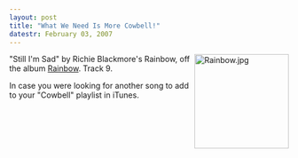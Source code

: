 ```yaml
---
layout: post
title: "What We Need Is More Cowbell!"
datestr: February 03, 2007
---
```

<img alt="Rainbow.jpg" align="right" src="http://www.munged.org/saga/Rainbow.jpg" width="170" height="170" />

"Still I'm Sad" by Richie Blackmore's Rainbow, off the album <a href="http://phobos.apple.com/WebObjects/MZStore.woa/wa/viewAlbum?id=404206&s=143441" title="Richie Blackmore's Rainbow - Rainbow">Rainbow</a>.  Track 9.

In case you were looking for another song to add to your "Cowbell" playlist in iTunes.

